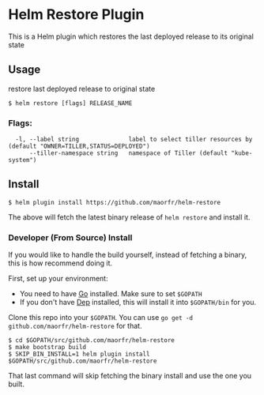 # Helm Restore Plugin

This is a Helm plugin which restores the last deployed release to its original state

## Usage

restore last deployed release to original state

```
$ helm restore [flags] RELEASE_NAME
```

### Flags:

```
  -l, --label string              label to select tiller resources by (default "OWNER=TILLER,STATUS=DEPLOYED")
      --tiller-namespace string   namespace of Tiller (default "kube-system")   
```

## Install

```
$ helm plugin install https://github.com/maorfr/helm-restore
```

The above will fetch the latest binary release of `helm restore` and install it.

### Developer (From Source) Install

If you would like to handle the build yourself, instead of fetching a binary,
this is how recommend doing it.

First, set up your environment:

- You need to have [Go](http://golang.org) installed. Make sure to set `$GOPATH`
- If you don't have [Dep](https://github.com/golang/dep) installed, this will install it into
  `$GOPATH/bin` for you.

Clone this repo into your `$GOPATH`. You can use `go get -d github.com/maorfr/helm-restore`
for that.

```
$ cd $GOPATH/src/github.com/maorfr/helm-restore
$ make bootstrap build
$ SKIP_BIN_INSTALL=1 helm plugin install $GOPATH/src/github.com/maorfr/helm-restore
```

That last command will skip fetching the binary install and use the one you
built.
